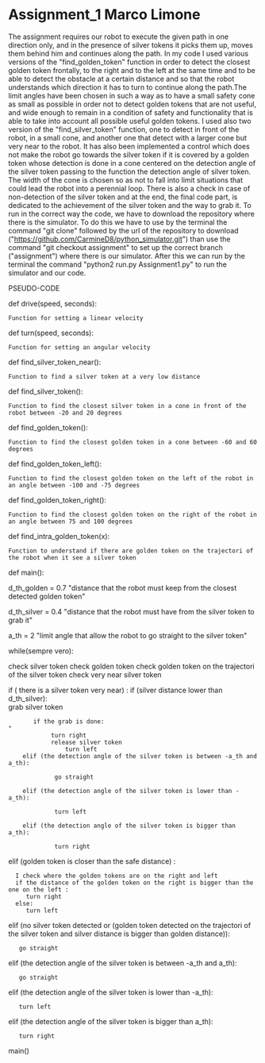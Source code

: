 # Assignment_1  Marco Limone

The assignment requires our robot to execute the given path in one direction only, and in the presence of silver tokens it picks them up, moves them behind him and continues along the path.
In my code I used various versions of the "find_golden_token" function in order to detect the closest golden token frontally, to the right and to the left at the same time and to be able to detect the obstacle at a certain distance and so that the robot understands which direction it has to turn to continue along the path.The limit angles have been chosen in such a way as to have a small safety cone as small as possible in order not to detect golden tokens that are not useful, and wide enough to remain in a condition of safety and functionality that is able to take into account all possible useful golden tokens.
I used also two version of the "find_silver_token" function, one to detect in front of the robot, in a small cone, and another one that detect with a larger cone but very near to the robot. 
It has also been implemented a control which does not make the robot go towards the silver token if it is covered by a golden token whose detection is done in a cone centered on the detection angle of the silver token passing to the function the detection angle of silver token. The width of the cone is chosen so as not to fall into limit situations that could lead the robot into a perennial loop.
There is also a check in case of non-detection of the silver token and at the end, the final code part, is dedicated to the achievement of the silver token and the way to grab it.
To run in the correct way the code, we have to download the repository where there is the simulator. To do this we have to use by the terminal the command "git clone" followed by the url of the repository to download ("https://github.com/CarmineD8/python_simulator.git") than use the command "git checkout assignment" to set up the correct branch ("assignment") where there is our simulator. After this we can run by the terminal the command "python2 run.py Assignment1.py" to run the simulator and our code.
 

PSEUDO-CODE

def drive(speed, seconds):
   
    Function for setting a linear velocity



def turn(speed, seconds):
   
    Function for setting an angular velocity



def find_silver_token_near(): 

    Function to find a silver token at a very low distance
    
    
    
def find_silver_token():     
   
    Function to find the closest silver token in a cone in front of the robot between -20 and 20 degrees

 
 
def find_golden_token():
   
    Function to find the closest golden token in a cone between -60 and 60 degrees

   

def find_golden_token_left():
   
    Function to find the closest golden token on the left of the robot in an angle between -100 and -75 degrees
                


def find_golden_token_right():
  
    Function to find the closest golden token on the right of the robot in an angle between 75 and 100 degrees

    

def find_intra_golden_token(x):
    
    Function to understand if there are golden token on the trajectori of the robot when it see a silver token

    
    
def main():
 
  d_th_golden = 0.7  "distance that the robot must keep from the closest detected golden token"
 
  d_th_silver = 0.4  "distance that the robot must have from the silver token to grab it"
 
 
  a_th = 2           "limit angle that allow the robot to go straight to the silver token"
 
  while(sempre vero):
 
   check silver token
   check golden token
   check golden token on the trajectori of the silver token
   check very near silver token
    
      
   if ( there is a silver token very near) :
        if (silver distance lower than d_th_silver):                             
        grab silver token
       
           if the grab is done:                                           "
	            turn right
	            release silver token
                    turn left  
        elif (the detection angle of the silver token is between -a_th and a_th):                         
       
                 go straight
       
        elif (the detection angle of the silver token is lower than -a_th):
   
                 turn left
       
        elif (the detection angle of the silver token is bigger than a_th):
   
                 turn right
   
   
   elif (golden token is closer than the safe distance) :                                      
      
      I check where the golden tokens are on the right and left
      if the distance of the golden token on the right is bigger than the one on the left :                           
         turn right
      else:
         turn left
       
   
   elif (no silver token detected or (golden token detected on the trajectori of the silver token and silver distance is bigger than golden distance)):
       
       go straight
   
   
   elif (the detection angle of the silver token is between -a_th and a_th):                         
       
       go straight
       
   elif (the detection angle of the silver token is lower than -a_th):
   
       turn left
       
   elif (the detection angle of the silver token is bigger than a_th):
   
       turn right
        
  
main()
